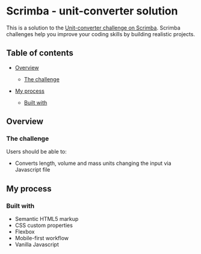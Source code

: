 # Scrimba - unit-converter solution

This is a solution to the [Unit-converter challenge on Scrimba](https://scrimba.com/learn/learnjavascript/). Scrimba challenges help you improve your coding skills by building realistic projects.

## Table of contents

- [Overview](#overview)
  - [The challenge](#the-challenge)
  
- [My process](#my-process)
  - [Built with](#built-with)

## Overview

### The challenge

Users should be able to:

- Converts length, volume and mass units changing the input via Javascript file


## My process

### Built with

- Semantic HTML5 markup
- CSS custom properties
- Flexbox
- Mobile-first workflow
- Vanilla Javascript
